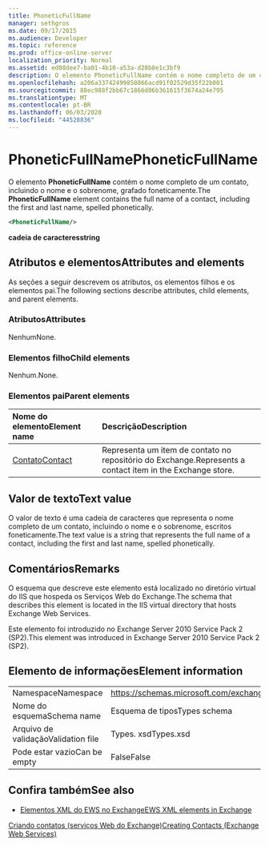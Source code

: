 ```yaml
---
title: PhoneticFullName
manager: sethgros
ms.date: 09/17/2015
ms.audience: Developer
ms.topic: reference
ms.prod: office-online-server
localization_priority: Normal
ms.assetid: ed08dee7-ba01-4b10-a53a-d28b8e1c3bf9
description: O elemento PhoneticFullName contém o nome completo de um contato, incluindo o nome e o sobrenome, grafado foneticamente.
ms.openlocfilehash: a206a33742499858066acd91f02529d35f22b001
ms.sourcegitcommit: 88ec988f2bb67c1866d06b361615f3674a24e795
ms.translationtype: MT
ms.contentlocale: pt-BR
ms.lasthandoff: 06/03/2020
ms.locfileid: "44528836"
---
```

# <a name="phoneticfullname"></a><span data-ttu-id="5c930-103">PhoneticFullName</span><span class="sxs-lookup"><span data-stu-id="5c930-103">PhoneticFullName</span></span>

<span data-ttu-id="5c930-104">O elemento **PhoneticFullName** contém o nome completo de um contato, incluindo o nome e o sobrenome, grafado foneticamente.</span><span class="sxs-lookup"><span data-stu-id="5c930-104">The **PhoneticFullName** element contains the full name of a contact, including the first and last name, spelled phonetically.</span></span> 
  
```XML
<PhoneticFullName/>
```

 <span data-ttu-id="5c930-105">**cadeia de caracteres**</span><span class="sxs-lookup"><span data-stu-id="5c930-105">**string**</span></span>
## <a name="attributes-and-elements"></a><span data-ttu-id="5c930-106">Atributos e elementos</span><span class="sxs-lookup"><span data-stu-id="5c930-106">Attributes and elements</span></span>

<span data-ttu-id="5c930-107">As seções a seguir descrevem os atributos, os elementos filhos e os elementos pai.</span><span class="sxs-lookup"><span data-stu-id="5c930-107">The following sections describe attributes, child elements, and parent elements.</span></span>
  
### <a name="attributes"></a><span data-ttu-id="5c930-108">Atributos</span><span class="sxs-lookup"><span data-stu-id="5c930-108">Attributes</span></span>

<span data-ttu-id="5c930-109">Nenhum</span><span class="sxs-lookup"><span data-stu-id="5c930-109">None.</span></span>
  
### <a name="child-elements"></a><span data-ttu-id="5c930-110">Elementos filho</span><span class="sxs-lookup"><span data-stu-id="5c930-110">Child elements</span></span>

<span data-ttu-id="5c930-111">Nenhum.</span><span class="sxs-lookup"><span data-stu-id="5c930-111">None.</span></span>
  
### <a name="parent-elements"></a><span data-ttu-id="5c930-112">Elementos pai</span><span class="sxs-lookup"><span data-stu-id="5c930-112">Parent elements</span></span>

|<span data-ttu-id="5c930-113">**Nome do elemento**</span><span class="sxs-lookup"><span data-stu-id="5c930-113">**Element name**</span></span>|<span data-ttu-id="5c930-114">**Descrição**</span><span class="sxs-lookup"><span data-stu-id="5c930-114">**Description**</span></span>|
|:-----|:-----|
|[<span data-ttu-id="5c930-115">Contato</span><span class="sxs-lookup"><span data-stu-id="5c930-115">Contact</span></span>](contact.md) <br/> |<span data-ttu-id="5c930-116">Representa um item de contato no repositório do Exchange.</span><span class="sxs-lookup"><span data-stu-id="5c930-116">Represents a contact item in the Exchange store.</span></span>  <br/> |
   
## <a name="text-value"></a><span data-ttu-id="5c930-117">Valor de texto</span><span class="sxs-lookup"><span data-stu-id="5c930-117">Text value</span></span>

<span data-ttu-id="5c930-118">O valor de texto é uma cadeia de caracteres que representa o nome completo de um contato, incluindo o nome e o sobrenome, escritos foneticamente.</span><span class="sxs-lookup"><span data-stu-id="5c930-118">The text value is a string that represents the full name of a contact, including the first and last name, spelled phonetically.</span></span>
  
## <a name="remarks"></a><span data-ttu-id="5c930-119">Comentários</span><span class="sxs-lookup"><span data-stu-id="5c930-119">Remarks</span></span>

<span data-ttu-id="5c930-120">O esquema que descreve este elemento está localizado no diretório virtual do IIS que hospeda os Serviços Web do Exchange.</span><span class="sxs-lookup"><span data-stu-id="5c930-120">The schema that describes this element is located in the IIS virtual directory that hosts Exchange Web Services.</span></span>
  
<span data-ttu-id="5c930-121">Este elemento foi introduzido no Exchange Server 2010 Service Pack 2 (SP2).</span><span class="sxs-lookup"><span data-stu-id="5c930-121">This element was introduced in Exchange Server 2010 Service Pack 2 (SP2).</span></span>
  
## <a name="element-information"></a><span data-ttu-id="5c930-122">Elemento de informações</span><span class="sxs-lookup"><span data-stu-id="5c930-122">Element information</span></span>

|||
|:-----|:-----|
|<span data-ttu-id="5c930-123">Namespace</span><span class="sxs-lookup"><span data-stu-id="5c930-123">Namespace</span></span>  <br/> |https://schemas.microsoft.com/exchange/services/2006/types  <br/> |
|<span data-ttu-id="5c930-124">Nome do esquema</span><span class="sxs-lookup"><span data-stu-id="5c930-124">Schema name</span></span>  <br/> |<span data-ttu-id="5c930-125">Esquema de tipos</span><span class="sxs-lookup"><span data-stu-id="5c930-125">Types schema</span></span>  <br/> |
|<span data-ttu-id="5c930-126">Arquivo de validação</span><span class="sxs-lookup"><span data-stu-id="5c930-126">Validation file</span></span>  <br/> |<span data-ttu-id="5c930-127">Types. xsd</span><span class="sxs-lookup"><span data-stu-id="5c930-127">Types.xsd</span></span>  <br/> |
|<span data-ttu-id="5c930-128">Pode estar vazio</span><span class="sxs-lookup"><span data-stu-id="5c930-128">Can be empty</span></span>  <br/> |<span data-ttu-id="5c930-129">False</span><span class="sxs-lookup"><span data-stu-id="5c930-129">False</span></span>  <br/> |
   
## <a name="see-also"></a><span data-ttu-id="5c930-130">Confira também</span><span class="sxs-lookup"><span data-stu-id="5c930-130">See also</span></span>



- [<span data-ttu-id="5c930-131">Elementos XML do EWS no Exchange</span><span class="sxs-lookup"><span data-stu-id="5c930-131">EWS XML elements in Exchange</span></span>](ews-xml-elements-in-exchange.md)


[<span data-ttu-id="5c930-132">Criando contatos (serviços Web do Exchange)</span><span class="sxs-lookup"><span data-stu-id="5c930-132">Creating Contacts (Exchange Web Services)</span></span>](https://msdn.microsoft.com/library/4845917e-70d1-481c-bbd7-011ec6571789%28Office.15%29.aspx)


